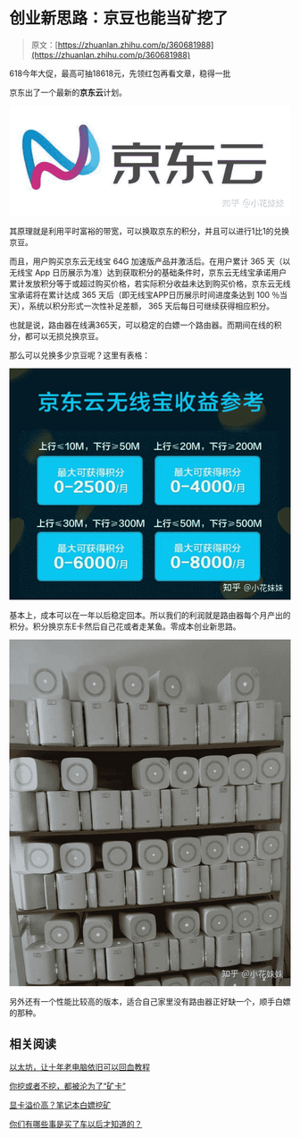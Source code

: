 <!--yml
category: 挖矿
date: 2022-06-26 00:00:00
-->

# 创业新思路：京豆也能当矿挖了

> 原文：[https://zhuanlan.zhihu.com/p/360681988](https://zhuanlan.zhihu.com/p/360681988)

618今年大促，最高可抽18618元，先领红包再看文章，稳得一批

京东出了一个最新的**京东云**计划。

![](img/efbe6735fd8450ab0cb8f54d4703df5c.png)

其原理就是利用平时富裕的带宽，可以换取京东的积分，并且可以进行1比1的兑换京豆。

而且，用户购买京东云无线宝 64G 加速版产品并激活后。在用户累计 365 天（以无线宝 App 日历展示为准）达到获取积分的基础条件时，京东云无线宝承诺用户累计发放积分等于或超过购买价格，若实际积分收益未达到购买价格，京东云无线宝承诺将在累计达成 365 天后（即无线宝APP日历展示时间进度条达到 100 ％当天），系统以积分形式一次性补足差额， 365 天后每日可继续获得相应积分。

也就是说，路由器在线满365天，可以稳定的白嫖一个路由器。而期间在线的积分，都可以无损兑换京豆。

那么可以兑换多少京豆呢？这里有表格：

![](img/ee072a3ae299c10b85fd8e28bb657b3c.png)

基本上，成本可以在一年以后稳定回本。所以我们的利润就是路由器每个月产出的积分。积分换京东E卡然后自己花或者走某鱼。零成本创业新思路。

![](img/b2e47673fb36f84c513abff46b132a0f.png)

另外还有一个性能比较高的版本，适合自己家里没有路由器正好缺一个，顺手白嫖的那种。

## 相关阅读

[以太坊，让十年老电脑依旧可以回血教程](https://zhuanlan.zhihu.com/p/355955385)

[你挖或者不挖，都被沦为了“矿卡”](https://zhuanlan.zhihu.com/p/358944242)

[显卡溢价高？笔记本白嫖挖矿](https://zhuanlan.zhihu.com/p/360451565)

[你们有哪些事是买了车以后才知道的？](https://www.zhihu.com/question/31086102/answer/1776117309)